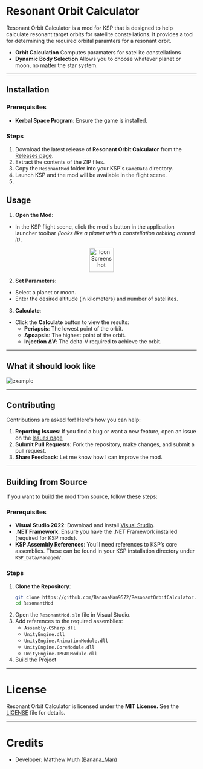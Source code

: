 # Resonant Orbit Calculator

Resonant Orbit Calculator is a mod for KSP that is designed to help calculate resonant target orbits for satellite constellations. It provides a tool for determining the required orbital paramters for a resonant orbit.

- **Orbit Calculation** Computes paramaters for satellite constellations
- **Dynamic Body Selection** Allows you to choose whatever planet or moon, no matter the star system.

---

## Installation

### Prerequisites
- **Kerbal Space Program**: Ensure the game is installed.

### Steps
1. Download the latest release of **Resonant Orbit Calculator** from the [Releases page](https://github.com/BananaMan9572/ResonantOrbitCalculator/releases).
2. Extract the contents of the ZIP files.
3. Copy the `ResonantMod` folder into your KSP's `GameData` directory.
4. Launch KSP and the mod will be available in the flight scene.
5. 
## Usage
1. **Open the Mod**:
- In the KSP flight scene, click the mod's button in the application launcher toolbar *(looks like a planet with a constellation orbiting around it)*.


<div align="center">
  <img src="https://github.com/user-attachments/assets/87614a2b-8aca-42e2-bd34-c55e6171c9ce" alt="Icon Screenshot" width="64">
</div>


2. **Set Parameters**:
- Select a planet or moon.
- Enter the desired altitude (in kilometers) and number of satellites.

3. **Calculate**:
- Click the **Calculate** button to view the results:
  - **Periapsis**: The lowest point of the orbit.
  - **Apoapsis**: The highest point of the orbit.
  - **Injection ΔV**: The delta-V required to achieve the orbit.

---

## What it should look like

![example](https://github.com/user-attachments/assets/04335942-e753-4f72-a3c7-308dab594118)

---

## Contributing
Contributions are asked for! Here's how you can help:
1. **Reporting Issues**: If you find a bug or want a new feature, open an issue on the [Issues page](https://github.com/BananaMan9572/ResonantOrbitCalculator/issues)
2. **Submit Pull Requests**: Fork the repository, make changes, and submit a pull request.
3. **Share Feedback**: Let me know how I can improve the mod.

---

## Building from Source

If you want to build the mod from source, follow these steps:

### Prerequisites
- **Visual Studio 2022**: Download and install [Visual Studio](https://visualstudio.microsoft.com/).
- **.NET Framework**: Ensure you have the .NET Framework installed (required for KSP mods).
- **KSP Assembly References**: You’ll need references to KSP’s core assemblies. These can be found in your KSP installation directory under `KSP_Data/Managed/`.

### Steps
1. **Clone the Repository**:
   ```bash
   git clone https://github.com/BananaMan9572/ResonantOrbitCalculator.git
   cd ResonantMod
   ```
2. Open the `ResonantMod.sln` file in Visual Studio.
3. Add references to the required assemblies:
   - `Assembly-CSharp.dll`
   - `UnityEngine.dll`
   - `UnityEngine.AnimationModule.dll`
   - `UnityEngine.CoreModule.dll`
   - `UnityEngine.IMGUIModule.dll`
4. Build the Project

--- 

# License
Resonant Orbit Calculator is licensed under the **MIT License.** See the [LICENSE](https://github.com/BananaMan9572/ResonantOrbitCalculator/blob/master/LICENSE.txt) file for details.

---

# Credits

- Developer: Matthew Muth (Banana_Man)


